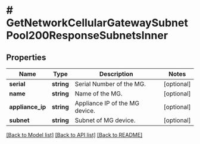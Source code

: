 # # GetNetworkCellularGatewaySubnetPool200ResponseSubnetsInner

## Properties

Name | Type | Description | Notes
------------ | ------------- | ------------- | -------------
**serial** | **string** | Serial Number of the MG. | [optional]
**name** | **string** | Name of the MG. | [optional]
**appliance_ip** | **string** | Appliance IP of the MG device. | [optional]
**subnet** | **string** | Subnet of MG device. | [optional]

[[Back to Model list]](../../README.md#models) [[Back to API list]](../../README.md#endpoints) [[Back to README]](../../README.md)
